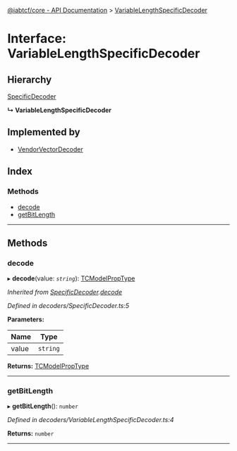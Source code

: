 [@iabtcf/core - API Documentation](../README.md) > [VariableLengthSpecificDecoder](../interfaces/variablelengthspecificdecoder.md)

# Interface: VariableLengthSpecificDecoder

## Hierarchy

 [SpecificDecoder](specificdecoder.md)

**↳ VariableLengthSpecificDecoder**

## Implemented by

* [VendorVectorDecoder](../classes/vendorvectordecoder.md)

## Index

### Methods

* [decode](variablelengthspecificdecoder.md#decode)
* [getBitLength](variablelengthspecificdecoder.md#getbitlength)

---

## Methods

<a id="decode"></a>

###  decode

▸ **decode**(value: *`string`*): [TCModelPropType](../#tcmodelproptype)

*Inherited from [SpecificDecoder](specificdecoder.md).[decode](specificdecoder.md#decode)*

*Defined in decoders/SpecificDecoder.ts:5*

**Parameters:**

| Name | Type |
| ------ | ------ |
| value | `string` |

**Returns:** [TCModelPropType](../#tcmodelproptype)

___
<a id="getbitlength"></a>

###  getBitLength

▸ **getBitLength**(): `number`

*Defined in decoders/VariableLengthSpecificDecoder.ts:4*

**Returns:** `number`

___

